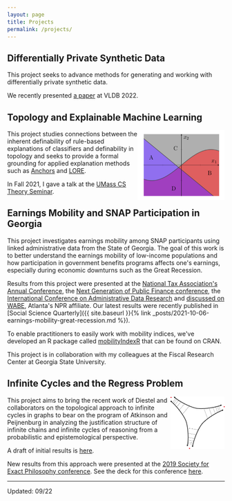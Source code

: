 ```yaml
---
layout: page
title: Projects
permalink: /projects/
---
```


## Differentially Private Synthetic Data

This project seeks to advance methods for generating and working with differentially private synthetic data.

We recently presented [a paper](http://127.0.0.1:4000/aim-synthetic-data/) at VLDB 2022.

## Topology and Explainable Machine Learning

<img style="float: right; display: inline-block" width="40%" height="40%"  src="/images/model.png">

This project studies connections between the inherent definability of rule-based explanations of classifiers and definability in topology and seeks to provide a formal grounding for applied explanation methods such as [Anchors](https://homes.cs.washington.edu/~marcotcr/aaai18.pdf) and [LORE](https://arxiv.org/abs/1805.10820).

In Fall 2021, I gave a talk at the [UMass CS Theory Seminar](https://groups.cs.umass.edu/theory/theory-seminar/).

## Earnings Mobility and SNAP Participation in Georgia

This project investigates earnings mobility among SNAP participants using linked administrative data from the State of Georgia. The goal of this work is to better understand the earnings mobility of low-income populations and how participation in government benefits programs affects one's earnings, especially during economic downturns such as the Great Recession.

Results from this project were presented at the [National Tax Association's Annual Conference](https://ntanet.org/event/2014/11/2014-annual-conference-on-taxation/), the [Next Generation of Public Finance conference](https://aysps.gsu.edu/files/2016/01/NGPF-Conference-Schedule.pdf), the [International Conference on Administrative Data Research](https://ijpds.org/adr2019) and [discussed on WABE](https://www.wabe.org/closer-look-stone-mountains-mayor-orlando-and-more/), Atlanta's NPR affiliate. Our latest results were recently published in [Social Science Quarterly]({{ site.baseurl }}{% link _posts/2021-10-06-earnings-mobility-great-recession.md %}).

To enable practitioners to easily work with mobility indices, we've developed an R package called [mobilityIndexR](https://github.com/bcmullins/mobilityIndexR) that can be found on CRAN.

This project is in collaboration with my colleagues at the Fiscal Research Center at Georgia State University.

## Infinite Cycles and the Regress Problem

<img style="float: right; display: inline-block" width="25%" height="25%"  src="/images/infinitecycle.png">

This project aims to bring the recent work of Diestel and collaborators on the topological approach to infinite cycles in graphs to bear on the program of Atkinson and Peijnenburg in analyzing the justification structure of infinite chains and infinite cycles of reasoning from a probabilistic and epistemological perspective.

A draft of initial results is [here](/images/infinitism.pdf).

New results from this approach were presented at the [2019 Society for Exact Philosophy conference](http://meta.phil.ufl.edu/host/sep/meeting.html?year=2019). See the deck for this conference [here](https://bcmullins.github.io/infinite_cycles/#/).

___

Updated: 09/22
